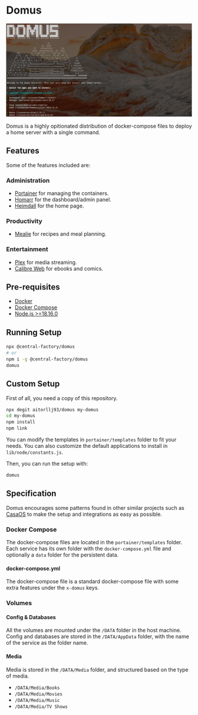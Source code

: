 # Domus

![Domus Screenshot](https://raw.githubusercontent.com/aitorllj93/domus/main/docs/assets/domus-cover.png)

Domus is a highly opitionated distribution of docker-compose files to deploy a home server with a single command.

## Features

Some of the features included are:

### Administration

- [Portainer](https://www.portainer.io/) for managing the containers.
- [Homarr](https://github.com/ajnart/homarr) for the dashboard/admin panel.
- [Heimdall](https://heimdall.site/) for the home page.

### Productivity

- [Mealie](https://mealie.io/) for recipes and meal planning.

### Entertainment

- [Plex](https://www.plex.tv/) for media streaming.
- [Calibre Web](https://github.com/janeczku/calibre-web) for ebooks and comics.

## Pre-requisites

- [Docker](https://docs.docker.com/get-docker/)
- [Docker Compose](https://docs.docker.com/compose/install/)
- [Node.js >=18.16.0](https://nodejs.org/en/download/)

## Running Setup

```sh
npx @central-factory/domus
# or
npm i -g @central-factory/domus
domus
```

## Custom Setup

First of all, you need a copy of this repository.

```sh
npx degit aitorllj93/domus my-domus
cd my-domus
npm install
npm link
```

You can modify the templates in `portainer/templates` folder to fit your needs.
You can also customize the default applications to install in `lib/node/constants.js`.

Then, you can run the setup with:

```sh
domus
```

## Specification

Domus encourages some patterns found in other similar projects such as [CasaOS](https://github.com/IceWhaleTech/CasaOS) to make the setup and integrations as easy as possible.

### Docker Compose

The docker-compose files are located in the `portainer/templates` folder. Each service has its own folder with the `docker-compose.yml` file and optionally a `data` folder for the persistent data.

#### docker-compose.yml

The docker-compose file is a standard docker-compose file with some extra features under the `x-domus` keys.

### Volumes

#### Config & Databases

All the volumes are mounted under the `/DATA` folder in the host machine. Config and databases are stored in the `/DATA/AppData` folder, with the name of the service as the folder name.

#### Media

Media is stored in the `/DATA/Media` folder, and structured based on the type of media.

- `/DATA/Media/Books`
- `/DATA/Media/Movies`
- `/DATA/Media/Music`
- `/DATA/Media/TV Shows`
